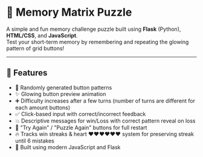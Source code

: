 # 🧠 Memory Matrix Puzzle

A simple and fun memory challenge puzzle built using **Flask** (Python), **HTML/CSS**, and **JavaScript**.  
Test your short-term memory by remembering and repeating the glowing pattern of grid buttons!

---

## 🚀 Features

- 🎲 Randomly generated button patterns
- ✨ Glowing button preview animation
- ➕ Difficulty increases after a few turns (number of turns are different for each amount buttons)
- ✅ Click-based input with correct/incorrect feedback
- 💥 Descriptive messages for win/Loss with correct pattern reveal on loss
- 🔄 "Try Again" / "Puzzle Again" buttons for full restart
- 🔥 Tracks win streaks & heart ❤️❤️❤️❤️❤️❤️ system for preserving streak until 6 mistakes
- 🎯 Built using modern JavaScript and Flask
